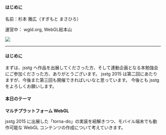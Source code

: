 #### はじめに

名前：杉本 雅広（すぎもと まさひろ）

運営中： wgld.org, WebGL総本山

![](sample.png)

---

#### はじめに

まずは、jsstg へ作品を出展してくださった方、そして連動企画となる本勉強会にご参加くださった方、ありがとうございます。
jsstg 2015 は第二回にあたりますが、今後また第三回も開催できればいいなと思っています。
今後とも jsstg をよろしくお願いします。

#### 本日のテーマ

**マルチプラットフォーム WebGL**

jsstg 2015 に出展した「torna-do」の実装を紐解きつつ、モバイル端末でも動作可能な WebGL コンテンツの作成について考えていきます。


#### 


